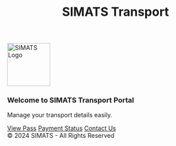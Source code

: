 <!DOCTYPE html>
<html lang="en">
<head>
    <meta charset="UTF-8">
    <meta name="viewport" content="width=device-width, initial-scale=1.0">
    <title>SIMATS Transport</title>
    <link rel="icon" type="image/x-icon" href="img/favicon.ico">
    <link rel="stylesheet" href="https://cdn.jsdelivr.net/npm/bootstrap@5.3.0/dist/css/bootstrap.min.css">
    <link rel="stylesheet" href="https://cdnjs.cloudflare.com/ajax/libs/font-awesome/6.4.2/css/all.min.css">
    <link rel="stylesheet" href="css/style.css">
</head>
<body>

<header class="bg-primary text-white text-center p-3">
    <h1>SIMATS Transport</h1>
</header>

<div class="container mt-4">
    <div class="card">
        <div class="card-body text-center">
            <img src="img/logo.png" alt="SIMATS Logo" width="100">
            <h3>Welcome to SIMATS Transport Portal</h3>
            <p>Manage your transport details easily.</p>
            <a href="viewPass.php" class="btn btn-primary">View Pass</a>
            <a href="payment.php" class="btn btn-secondary">Payment Status</a>
            <a href="contactdetails.php" class="btn btn-info">Contact Us</a>
        </div>
    </div>
</div>

<footer class="text-center p-3 mt-4 bg-light">
    &copy; 2024 SIMATS - All Rights Reserved
</footer>

<script src="https://code.jquery.com/jquery-3.6.0.min.js"></script>
<script src="https://cdn.jsdelivr.net/npm/bootstrap@5.3.0/dist/js/bootstrap.bundle.min.js"></script>

</body>
</html>
